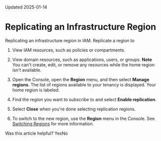 Updated 2025-01-14
# Replicating an Infrastructure Region
Replicating an infrastructure region in IAM.
Replicate a region to 
  1. View IAM resources, such as policies or compartments.
  2. View domain resources, such as applications, users, or groups.
**Note** You can't create, edit, or remove any resources while the home region isn't available.


  1. Open the Console, open the **Region** menu, and then select **Manage regions**. The list of regions available to your tenancy is displayed. Your home region is labeled.
  2. Find the region you want to subscribe to and select **Enable replication**.
  3. Select **Close** when you're done selecting replication regions.
  4. To switch to the new region, use the **Region** menu in the Console. See [Switching Regions](https://docs.oracle.com/iaas/Content/GSG/Concepts/working-with-regions.htm#Switchin) for more information.


Was this article helpful?
YesNo

